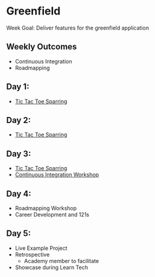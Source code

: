 # Greenfield

Week Goal: Deliver features for the greenfield application

## Weekly Outcomes

- Continuous Integration
- Roadmapping

## Day 1:
* [Tic Tac Toe Sparring](https://learn.madetech.com/sparring/tic-tac-toe/)

## Day 2:
* [Tic Tac Toe Sparring](https://learn.madetech.com/sparring/tic-tac-toe/)

## Day 3:
* [Tic Tac Toe Sparring](https://learn.madetech.com/sparring/tic-tac-toe/)
* [Continuous Integration Workshop](https://learn.madetech.com/guides/08-Continuous-Integration)

## Day 4:
* Roadmapping Workshop
* Career Development and 121s 

## Day 5:
* Live Example Project
* Retrospective
  * Academy member to facilitate
* Showcase during Learn Tech
